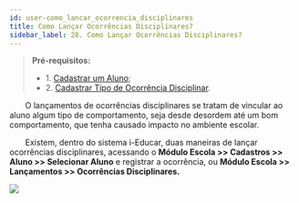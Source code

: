 ```yaml
---
id: user-como_lancar_ocorrencia_disciplinares
title: Como Lançar Ocorrências Disciplinares?
sidebar_label: 28. Como Lançar Ocorrências Disciplinares?
---
```


>**Pré-requisitos:**
>* 1\. [Cadastrar um Aluno](user-como-cadastrar-um-aluno);
>* 2\. [Cadastrar Tipo de Ocorrência Disciplinar](user-como_cadastrar_tipos_matriculas#tipos-de-ocorrencias-disciplinares).

&nbsp;&nbsp;&nbsp;&nbsp;&nbsp;&nbsp;&nbsp;O lançamentos de ocorrências disciplinares se tratam de vincular ao aluno algum tipo de comportamento, seja desde desordem até um bom comportamento, que tenha causado impacto no ambiente escolar.

&nbsp;&nbsp;&nbsp;&nbsp;&nbsp;&nbsp;&nbsp;Existem, dentro do sistema i-Educar, duas maneiras de lançar ocorrências disciplinares, acessando o **Módulo Escola >> Cadastros >> Aluno >> Selecionar Aluno** e registrar a ocorrência, ou **Módulo Escola >> Lançamentos >> Ocorrências Disciplinares.**

![](/img/treinamento_gifs/cadastrar_ocorrencia_disciplinar.gif)